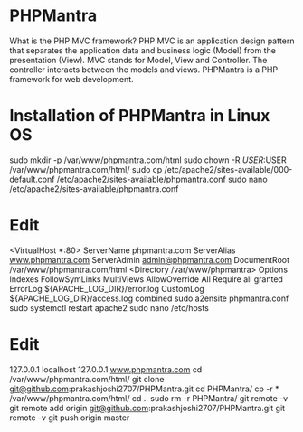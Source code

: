 # PHPMantra
What is the PHP MVC framework?
PHP MVC is an application design pattern that separates the application data and business logic (Model) from the presentation (View). 
MVC stands for Model, View and Controller.
The controller interacts between the models and views.
PHPMantra is a PHP framework for web development.
# Installation of PHPMantra in Linux OS
sudo mkdir -p /var/www/phpmantra.com/html
sudo chown -R $USER:$USER /var/www/phpmantra.com/html/
sudo cp /etc/apache2/sites-available/000-default.conf /etc/apache2/sites-available/phpmantra.conf
sudo nano /etc/apache2/sites-available/phpmantra.conf
# Edit
<VirtualHost *:80>
        ServerName phpmantra.com
        ServerAlias www.phpmantra.com
        ServerAdmin admin@phpmantra.com
        DocumentRoot /var/www/phpmantra.com/html
        <Directory /var/www/phpmantra>
            Options Indexes FollowSymLinks MultiViews
            AllowOverride All
            Require all granted
        </Directory>
        ErrorLog ${APACHE_LOG_DIR}/error.log
        CustomLog ${APACHE_LOG_DIR}/access.log combined
</VirtualHost>
sudo a2ensite phpmantra.conf 
sudo systemctl restart apache2
sudo nano /etc/hosts
# Edit
127.0.0.1       localhost
127.0.0.1       www.phpmantra.com
cd /var/www/phpmantra.com/html/
git clone git@github.com:prakashjoshi2707/PHPMantra.git
cd PHPMantra/
cp -r * /var/www/phpmantra.com/html/
cd ..
sudo rm -r PHPMantra/
git remote -v
git remote add origin git@github.com:prakashjoshi2707/PHPMantra.git
git remote -v
git push origin master

